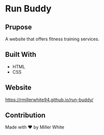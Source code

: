 # Run Buddy

## Prupose
A website that offers fitness training services.

## Built With
* HTML
* CSS

## Website
https://rmillerwhite94.github.io/run-buddy/

## Contribution
Made with ❤️ by Miller White
